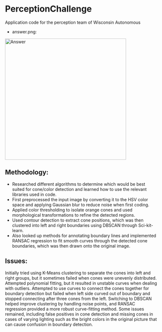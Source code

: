 # PerceptionChallenge
Application code for the perception team of Wisconsin Autonomous

* answer.png:
<img src="answer.png" alt="Answer" width="400">


Methodology:
-
- Researched different algorithms to determine which would be best suited for cone/color detection and learned how to use the relevant libraries used in code.
- First preprocessed the input image by converting it to the HSV color space and applying Gaussian blur to reduce noise when first coding.
- Applied color thresholding to isolate orange cones and used morphological transformations to refine the detected regions.
- Used contour detection to extract cone positions, which was then clustered into left and right boundaries using DBSCAN through Sci-kit-learn. 
- Also looked up methods for annotating boundary lines and implemented RANSAC regression to fit smooth curves through the detected cone boundaries, which was then drawn onto the original image.

Issues:
-
Initially tried using K-Means clustering to separate the cones into left and right groups, but it sometimes failed when cones were unevenly distributed. Attempted polynomial fitting, but it resulted in unstable curves when dealing with outliers. Attempted to use curves to connect the cones together for boundary detection but failed when left side curved out of boundary and stopped connecting after three cones from the left. Switching to DBSCAN helped improve clustering by handling noise points, and RANSAC regression provided a more robust curve-fitting method. Some issues remained, including false positives in cone detection and missing cones in cases of varying lighting such as the bright colors in the original picture that can cause confusion in boundary detection.



